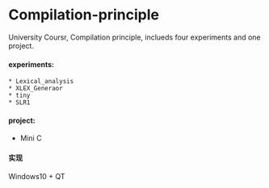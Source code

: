 # Compilation-principle
University Coursr, Compilation principle, inclueds four experiments and one project.

#### experiments: <br>  
    * Lexical_analysis
    * XLEX_Generaor  
  	* tiny
  	* SLR1

#### project: <br>
   * Mini C

#### 实现
  Windows10 + QT
